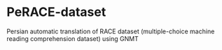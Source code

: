# PeRACE-dataset
Persian automatic translation of RACE dataset (multiple-choice machine reading comprehension dataset) using GNMT
